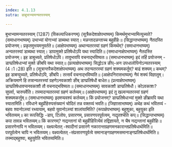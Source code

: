 ```yaml
---
index: 4.1.13
sutra: डाबुभाभ्यामन्यतरस्याम्

---
```

 बुभाभ्यामन्यतरस्याम् (1287) (विकल्पाधिकरणम्) (सूत्रैकदेशाक्षेपभाष्यम्) किमर्थमुभाभ्यामित्युच्यते? (समाधानभाष्यम्) उभाभ्यां योगाभ्यां डाब्यथा स्यात्। मन्नन्तादन्नन्ताच्च बहुव्रीहेः॥ (सिद्धान्तभाष्यम्) नैतदस्ति प्रयोजनम्। प्रकृतमुभयमनुवर्तते॥ (आक्षेपभाष्यम्) अथान्यतरस्यां ग्रहणं किमर्थम्? (समाधानभाष्यम्) अन्यतरस्यां डाब्यथा स्यात्। डापामुक्ते प्रतिषेधोऽपि यथा स्यादिति॥ (समाधानाक्षेपभाष्यम्) नैतदस्ति प्रयोजनम्। इह डाबुच्यते, प्रतिषेधोऽपि। तावुभावपि वचनाद्भविष्यतः॥ (समाधानभाष्यम्) इदं तर्हि प्रयोजनम् - डाप्प्रतिषेधाभ्यां मुक्ते ङीबपि यथा स्यात्॥ (प्रत्याक्षेपभाष्यम्) सिद्धोऽत्र ङीप्-अन उपधालोपिनोऽन्यतरस्याम् (4।1।28) इति॥ (सूत्रान्तरैकदेशाक्षेपभाष्यम्) अथ तदन्यतरस्यां ग्रहणं शक्यमकर्तुम्? बाढं शक्यम्॥ कथम्? इह डाबप्युच्यते, प्रतिषेधोऽपि, ङीबपि। तत्सर्वं वचनाद्भविष्यति॥ (आक्षेपनिरासभाष्यम्) नैवं शक्यं विज्ञातुम्। अक्रियमाणे हि तत्रान्यतरस्यां ग्रहणेऽनवकाशो ङीब् डाप्प्रतिषेधौ बाधेत॥ (प्रत्याक्षेपभाष्यम्) डाप्प्रतिषेधावप्यनवकाशौ तौ वचनाद्भविष्यतः॥ (समाधानभाष्यम्) सावकाशौ डाप्प्रतिषेधौ। कोऽवकाशः? सुपर्वा, चारुपर्वेति। तस्मादन्यतरस्यां ग्रहणं कर्तव्यम्॥ (आक्षेपभाष्यम्) इदं तु खल्वन्यतरस्यां ग्रहणं शक्यमकर्त्तुम्॥ (समाधानभाष्यम्) इदमप्यवश्यं कर्तव्यम्॥ किं प्रयोजनम्? डाप्प्रतिषेधाभ्यां मुक्ते ङीब्रावपि यथा स्यातामिति। रविधाने बहुव्रीहेरुपसंख्यानं चोदितं तन्न वक्तव्यं भवति॥ (जिज्ञासाभाष्यम्) अथेह कथं भवितव्यं - बहवः श्वानोऽस्यां रथ्यायाम्, बहवो युवानोऽस्यां शालांयामिति? (रूपाक्षेपभाष्यम्) बहूशूका, बहुयूका इति भवितव्यम्॥ का रूपसिद्धिः -डाप्, टिलोपः, प्रसारणम्, प्रसारणपरपूर्वत्वम्, नद्यृतश्चेति कप्॥ (सिद्धान्तभाष्यम्) कपा तावन्न भवितव्यम्॥ किं कारणम्? नद्यन्तानां यो बहुव्रीहिरित्येवं तद्विज्ञायते, न चैष नद्यन्तानां बहुव्रीहिः॥ प्रसारणेनापि न भवितव्यम्। वक्ष्यत्येतत् -श्वादीनां प्रसारणे नकारान्तग्रहणमनकारान्तप्रतिषेधार्थमिति॥ परपूर्वत्वेन चापि न भवितव्यम्। वक्ष्यत्येतत् -संप्रसारणपूर्वत्वे समानाङ्गग्रहणमसमानाङ्गप्रतिषेधार्थमिति॥ तस्माद्बहुश्वा, बहुयुवेति भवितव्यमिति॥ 